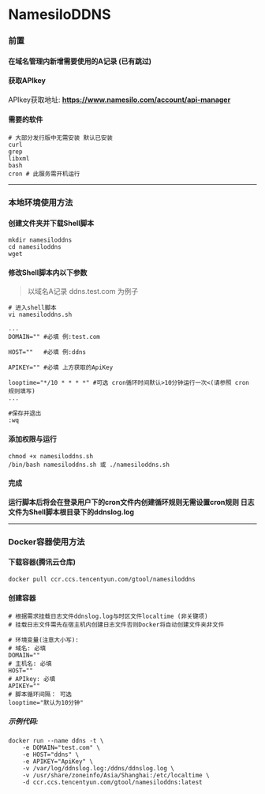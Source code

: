 # NamesiloDDNS

### 前置
#### 在域名管理内新增需要使用的A记录 (已有跳过)
#### 获取APIkey
APIkey获取地址: **https://www.namesilo.com/account/api-manager**

#### 需要的软件
```
# 大部分发行版中无需安装 默认已安装
curl
grep
libxml
bash
cron # 此服务需开机运行
```

---

### 本地环境使用方法
#### 创建文件夹并下载Shell脚本
```
mkdir namesiloddns
cd namesiloddns
wget 
```

#### 修改Shell脚本内以下参数
>以域名A记录 ddns.test.com 为例子

```
# 进入shell脚本
vi namesiloddns.sh

...
DOMAIN="" #必填 例:test.com

HOST=""   #必填 例:ddns

APIKEY="" #必填 上方获取的ApiKey

looptime="*/10 * * * *" #可选 cron循环时间默认>10分钟运行一次<(请参照 cron 规则填写)
...

#保存并退出
:wq
```

#### 添加权限与运行
```
chmod +x namesiloddns.sh
/bin/bash namesiloddns.sh 或 ./namesiloddns.sh
```
#### 完成
**运行脚本后将会在登录用户下的cron文件内创建循环规则无需设置cron规则
日志文件为Shell脚本根目录下的ddnslog.log**

---

### Docker容器使用方法
#### 下载容器(腾讯云仓库)
```
docker pull ccr.ccs.tencentyun.com/gtool/namesiloddns
```

#### 创建容器
```
# 根据需求挂载日志文件ddnslog.log与时区文件localtime (非关键项)
# 挂载日志文件需先在宿主机内创建日志文件否则Docker将自动创建文件夹非文件

# 环境变量(注意大小写):
# 域名: 必填
DOMAIN=""
# 主机名: 必填
HOST=""
# APIkey: 必填
APIKEY=""
# 脚本循环间隔： 可选
looptime="默认为10分钟"
```
##### 示例代码:
```
docker run --name ddns -t \
    -e DOMAIN="test.com" \
    -e HOST="ddns" \
    -e APIKEY="ApiKey" \
    -v /var/log/ddnslog.log:/ddns/ddnslog.log \
    -v /usr/share/zoneinfo/Asia/Shanghai:/etc/localtime \
    -d ccr.ccs.tencentyun.com/gtool/namesiloddns:latest
```